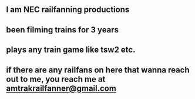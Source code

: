 ## I am NEC railfanning productions
## been filming trains for 3 years
## plays any train game like tsw2 etc.
## if there are any railfans on here that wanna reach out to me, you reach me at amtrakrailfanner@gmail.com
